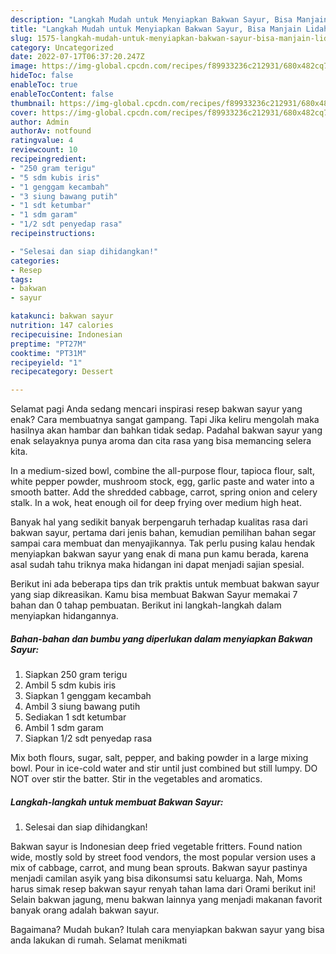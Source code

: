 ```yaml
---
description: "Langkah Mudah untuk Menyiapkan Bakwan Sayur, Bisa Manjain Lidah"
title: "Langkah Mudah untuk Menyiapkan Bakwan Sayur, Bisa Manjain Lidah"
slug: 1575-langkah-mudah-untuk-menyiapkan-bakwan-sayur-bisa-manjain-lidah
category: Uncategorized
date: 2022-07-17T06:37:20.247Z
image: https://img-global.cpcdn.com/recipes/f89933236c212931/680x482cq70/bakwan-sayur-foto-resep-utama.jpg
hideToc: false
enableToc: true
enableTocContent: false
thumbnail: https://img-global.cpcdn.com/recipes/f89933236c212931/680x482cq70/bakwan-sayur-foto-resep-utama.jpg
cover: https://img-global.cpcdn.com/recipes/f89933236c212931/680x482cq70/bakwan-sayur-foto-resep-utama.jpg
author: Admin
authorAv: notfound
ratingvalue: 4
reviewcount: 10
recipeingredient:
- "250 gram terigu"
- "5 sdm kubis iris"
- "1 genggam kecambah"
- "3 siung bawang putih"
- "1 sdt ketumbar"
- "1 sdm garam"
- "1/2 sdt penyedap rasa"
recipeinstructions:

- "Selesai dan siap dihidangkan!"
categories:
- Resep
tags:
- bakwan
- sayur

katakunci: bakwan sayur 
nutrition: 147 calories
recipecuisine: Indonesian
preptime: "PT27M"
cooktime: "PT31M"
recipeyield: "1"
recipecategory: Dessert

---
```



Selamat pagi Anda sedang mencari inspirasi resep bakwan sayur yang enak? Cara membuatnya sangat gampang. Tapi Jika keliru mengolah maka hasilnya akan hambar dan bahkan tidak sedap. Padahal bakwan sayur yang enak selayaknya punya aroma dan cita rasa yang bisa memancing selera kita.


In a medium-sized bowl, combine the all-purpose flour, tapioca flour, salt, white pepper powder, mushroom stock, egg, garlic paste and water into a smooth batter. Add the shredded cabbage, carrot, spring onion and celery stalk. In a wok, heat enough oil for deep frying over medium high heat.

Banyak hal yang sedikit banyak berpengaruh terhadap kualitas rasa dari bakwan sayur, pertama dari jenis bahan, kemudian pemilihan bahan segar sampai cara membuat dan menyajikannya. Tak perlu pusing kalau hendak menyiapkan bakwan sayur yang enak di mana pun kamu berada, karena asal sudah tahu triknya maka hidangan ini dapat menjadi sajian spesial.


Berikut ini ada beberapa tips dan trik praktis untuk membuat bakwan sayur yang siap dikreasikan. Kamu bisa membuat Bakwan Sayur memakai 7 bahan dan 0 tahap pembuatan. Berikut ini langkah-langkah dalam menyiapkan hidangannya.

<!--inarticleads1-->

##### Bahan-bahan dan bumbu yang diperlukan dalam menyiapkan Bakwan Sayur:

1. Siapkan 250 gram terigu
1. Ambil 5 sdm kubis iris
1. Siapkan 1 genggam kecambah
1. Ambil 3 siung bawang putih
1. Sediakan 1 sdt ketumbar
1. Ambil 1 sdm garam
1. Siapkan 1/2 sdt penyedap rasa


Mix both flours, sugar, salt, pepper, and baking powder in a large mixing bowl. Pour in ice-cold water and stir until just combined but still lumpy. DO NOT over stir the batter. Stir in the vegetables and aromatics. 

<!--inarticleads2-->

##### Langkah-langkah untuk membuat Bakwan Sayur:


1. Selesai dan siap dihidangkan!

Bakwan sayur is Indonesian deep fried vegetable fritters. Found nation wide, mostly sold by street food vendors, the most popular version uses a mix of cabbage, carrot, and mung bean sprouts. Bakwan sayur pastinya menjadi camilan asyik yang bisa dikonsumsi satu keluarga. Nah, Moms harus simak resep bakwan sayur renyah tahan lama dari Orami berikut ini! Selain bakwan jagung, menu bakwan lainnya yang menjadi makanan favorit banyak orang adalah bakwan sayur. 

Bagaimana? Mudah bukan? Itulah cara menyiapkan bakwan sayur yang bisa anda lakukan di rumah. Selamat menikmati
